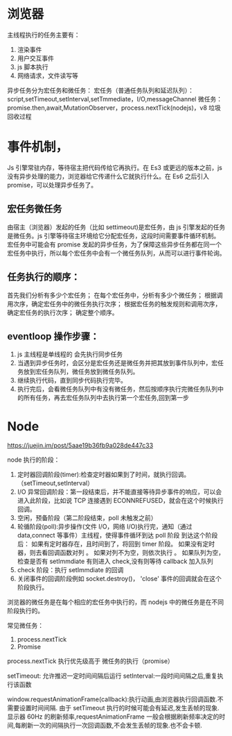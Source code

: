 # 浏览器

主线程执行的任务主要有：

1. 渲染事件
2. 用户交互事件
3. js 脚本执行
4. 网络请求，文件读写等

异步任务分为宏任务和微任务：
宏任务（普通任务队列和延迟队列）：script,setTimeout,setInterval,setTmmediate，I/O,messageChannel
微任务：promise.then,await,MutationObserver，process.nextTick(nodejs)，v8 垃圾回收过程

# 事件机制，

Js 引擎常驻内存，等待宿主把代码传给它再执行。在 Es3 或更远的版本之前，js 没有异步处理的能力，浏览器给它传递什么它就执行什么。在 Es6 之后引入 promise，可以处理异步任务了。

## 宏任务微任务

由宿主（浏览器）发起的任务（比如 settimeout)是宏任务，由 js 引擎发起的任务是微任务。js 引擎等待宿主环境给它分配宏任务，这段时间需要事件循环机制。
宏任务中可能会有 promise 发起的异步任务，为了保障这些异步任务都在同一个宏任务中执行，所以每个宏任务中会有一个微任务队列，从而可以进行事件轮询。

## 任务执行的顺序：

首先我们分析有多少个宏任务；
在每个宏任务中，分析有多少个微任务；
根据调用次序，确定宏任务中的微任务执行次序；
根据宏任务的触发规则和调用次序，确定宏任务的执行次序；
确定整个顺序。

## eventloop 操作步骤：

1. js 主线程是单线程的 会先执行同步任务
2. 当遇到异步任务时，会区分是宏任务还是微任务并把其放到事件队列中，宏任务放到宏任务队列，微任务放到微任务队列。
3. 继续执行代码，直到同步代码执行完毕。
4. 执行完后，会看微任务队列中有没有微任务，然后按顺序执行完微任务队列中的所有任务，再去宏任务队列中去执行第一个宏任务,回到第一步

# Node

https://juejin.im/post/5aae19b36fb9a028de447c33

node 执行的阶段：

1. 定时器回调阶段(timer):检查定时器如果到了时间，就执行回调。（setTimeout,setInterval）
2. I/O 异常回调阶段：第一段结束后，并不能直接等待异步事件的响应，可以会进入此阶段，比如说 TCP 连接遇到 ECONNREFUSED，就会在这个时候执行回调。
3. 空闲，预备阶段（第二阶段结束，poll 未触发之前）
4. 轮循阶段(poll):异步操作(文件 I/O，网络 I/O)执行完，通知（通过 data,connect 等事件）主线程，使得事件循环到达 poll 阶段
   到达这个阶段后：
   如果有定时器存在，且时间到了，将回到 timer 阶段。
   如果没有定时器，则去看回调函数对列
   。 如果对列不为空，则依次执行
   。 如果队列为空，检查是否有 setImmdiate
   有则进入 check,没有则等待 callback 加入队列
5. check 阶段：执行 setImmdiate 的回调
6. 关闭事件的回调阶段例如 socket.destroy()， 'close' 事件的回调就会在这个阶段执行。

浏览器的微任务是在每个相应的宏任务中执行的，而 nodejs 中的微任务是在不同阶段执行的。

常见微任务：

1.  process.nextTick
2.  Promise

process.nextTick 执行优先级高于 微任务的执行（promise）

setTimeout: 允许推迟一定时间间隔后运行
setInterval:一段时间间隔之后,重复执行该函数

window.requestAnimationFrame(callback):执行动画,由浏览器执行回调函数.不需要设置时间间隔.
由于 setTimeout 执行的时候可能会有延迟,发生丢帧的现象. 显示器 60Hz 的刷新频率,requestAnimationFrame 一般会根据刷新频率决定的时间,每刷新一次的间隔执行一次回调函数,不会发生丢帧的现象.也不会卡顿.

